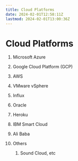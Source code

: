 ```yaml
---
title: Cloud Platforms
date: 2024-02-01T12:58:11Z
lastmod: 2024-02-01T13:00:36Z
---
```


# Cloud Platforms

1. Microsoft Azure
2. Google Cloud Platform (GCP)
3. AWS
4. VMware vSphere
5. Influx
6. Oracle
7. Heroku
8. IBM Smart Cloud
9. Ali Baba
10. Others

     1. Sound Cloud, etc

‍
